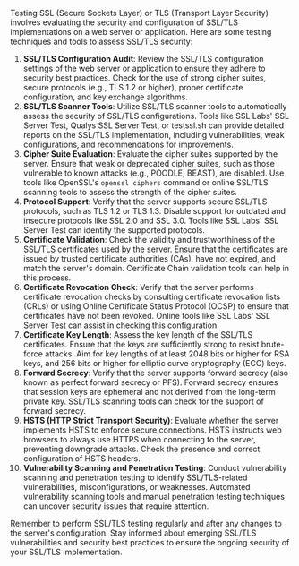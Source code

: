 Testing SSL (Secure Sockets Layer) or TLS (Transport Layer Security) involves evaluating the security and configuration of SSL/TLS implementations on a web server or application. Here are some testing techniques and tools to assess SSL/TLS security:

1. **SSL/TLS Configuration Audit**: Review the SSL/TLS configuration settings of the web server or application to ensure they adhere to security best practices. Check for the use of strong cipher suites, secure protocols (e.g., TLS 1.2 or higher), proper certificate configuration, and key exchange algorithms.
2. **SSL/TLS Scanner Tools**: Utilize SSL/TLS scanner tools to automatically assess the security of SSL/TLS configurations. Tools like SSL Labs' SSL Server Test, Qualys SSL Server Test, or testssl.sh can provide detailed reports on the SSL/TLS implementation, including vulnerabilities, weak configurations, and recommendations for improvements.
3. **Cipher Suite Evaluation**: Evaluate the cipher suites supported by the server. Ensure that weak or deprecated cipher suites, such as those vulnerable to known attacks (e.g., POODLE, BEAST), are disabled. Use tools like OpenSSL's `openssl ciphers` command or online SSL/TLS scanning tools to assess the strength of the cipher suites.
4. **Protocol Support**: Verify that the server supports secure SSL/TLS protocols, such as TLS 1.2 or TLS 1.3. Disable support for outdated and insecure protocols like SSL 2.0 and SSL 3.0. Tools like SSL Labs' SSL Server Test can identify the supported protocols.
5. **Certificate Validation**: Check the validity and trustworthiness of the SSL/TLS certificates used by the server. Ensure that the certificates are issued by trusted certificate authorities (CAs), have not expired, and match the server's domain. Certificate Chain validation tools can help in this process.
6. **Certificate Revocation Check**: Verify that the server performs certificate revocation checks by consulting certificate revocation lists (CRLs) or using Online Certificate Status Protocol (OCSP) to ensure that certificates have not been revoked. Online tools like SSL Labs' SSL Server Test can assist in checking this configuration.
7. **Certificate Key Length**: Assess the key length of the SSL/TLS certificates. Ensure that the keys are sufficiently strong to resist brute-force attacks. Aim for key lengths of at least 2048 bits or higher for RSA keys, and 256 bits or higher for elliptic curve cryptography (ECC) keys.
8. **Forward Secrecy**: Verify that the server supports forward secrecy (also known as perfect forward secrecy or PFS). Forward secrecy ensures that session keys are ephemeral and not derived from the long-term private key. SSL/TLS scanning tools can check for the support of forward secrecy.
9. **HSTS (HTTP Strict Transport Security)**: Evaluate whether the server implements HSTS to enforce secure connections. HSTS instructs web browsers to always use HTTPS when connecting to the server, preventing downgrade attacks. Check the presence and correct configuration of HSTS headers.
10. **Vulnerability Scanning and Penetration Testing**: Conduct vulnerability scanning and penetration testing to identify SSL/TLS-related vulnerabilities, misconfigurations, or weaknesses. Automated vulnerability scanning tools and manual penetration testing techniques can uncover security issues that require attention.

Remember to perform SSL/TLS testing regularly and after any changes to the server's configuration. Stay informed about emerging SSL/TLS vulnerabilities and security best practices to ensure the ongoing security of your SSL/TLS implementation.